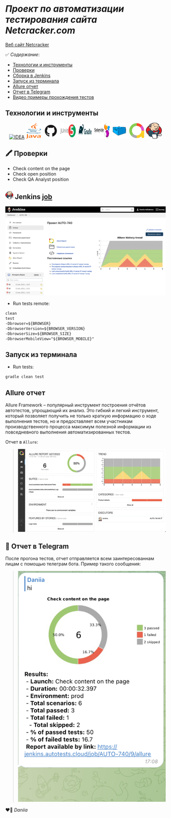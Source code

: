 # *Проект по автоматизации тестирования сайта Netcracker.com*

<a target="_blank" href="https://www.netcracker.com/ru/">Веб сайт Netcracker</a>

:white_check_mark: _Содержание_:

- [Технологии и инструменты](#earth_africa-Технологии-и-инструменты)
- [Проверки](#earth_africa-Проверки)
- [Сборка в Jenkins](#earth_africa-Jenkins-job)
- [Запуск из терминала](#earth_africa-Запуск-тестов-из-терминала)
- [Allure отчет](#earth_africa-Allure-отчет)
- [Отчет в Telegram](#earth_africa-Уведомление-в-Telegram-при-помощи-бота)
- [Видео примеры прохождения тестов](#earth_africa-Примеры-видео-о-прохождении-тестов)

## Технологии и инструменты

<p align="center">
<a href="https://www.jetbrains.com/idea/"><img src="images/img.svg" width="50" height="50"  alt="IDEA"/></a>
<a href="https://www.java.com/"><img src="images/img_4.png" width="50" height="50"  alt="Java"/></a>
<a href="https://github.com/"><img src="images/img_6.png" width="50" height="50"  alt="Github"/></a>
<a href="https://junit.org/junit5/"><img src="images/img_7.png" width="50" height="50"  alt="JUnit 5"/></a>
<a href="https://gradle.org/"><img src="images/img_3.png" width="50" height="50"  alt="Gradle"/></a>
<a href="https://selenide.org/"><img src="images/img.png" width="50" height="50"  alt="Selenide"/></a>
<a href="https://aerokube.com/selenoid/"><img src="images/img_8.png" width="50" height="50"  alt="Selenoid"/></a>
<a href="https://github.com/allure-framework/allure2"><img src="images/img_5.png" width="50" height="50"  alt="Allure"/></a>
<a href="https://www.jenkins.io/"><img src="images/img_2.png" width="50" height="50"  alt="Jenkins"/></a>
</p>

## :crayon: Проверки

- Check content on the page
- Check open position
- Check QA Analyst position

## <img src="images/img_2.png" width="25" height="25" alt="Jenkins"/></a> Jenkins <a target="_blank" href="https://jenkins.autotests.cloud/job/10_DikayaAV_diploma/"> job </a>

<p align="center">
<a href="https://jenkins.autotests.cloud/job/AUTO-740/"><img src="images/screen.png" alt="Jenkins"/></a>
</p>

- Run tests remote:

```
clean
test
-Dbrowser=${BROWSER}
-DbrowserVersion=${BROWSER_VERSION}
-DbrowserSize=${BROWSER_SIZE}
-DbrowserMobileView="${BROWSER_MOBILE}"
```

## Запуск из терминала

- Run tests:

```bash
gradle clean test
```

## Allure отчет

Allure Framework – популярный инструмент построения отчётов автотестов, упрощающий их анализ. Это гибкий и легкий
инструмент, который позволяет получить не только краткую информацию о ходе выполнения тестов, но и предоставляет всем
участникам производственного процесса максимум полезной информации из повседневного выполнения автоматизированных
тестов.

Отчет в <code>Allure</code>:
>  <p align="center">
>  <img title="allure_report" src="images/allure_report.png">
>  </p>

## :high_brightness: Отчет в Telegram

После прогона тестов, отчет отправляется всем заинтересованнам лицам с помощью телеграм бота. Пример такого сообщения:
>  <p align="center">
>  <img title="telegram_report.png" src="images/tel_report.png">
>  </p>





:heart_on_fire: *Daniia*